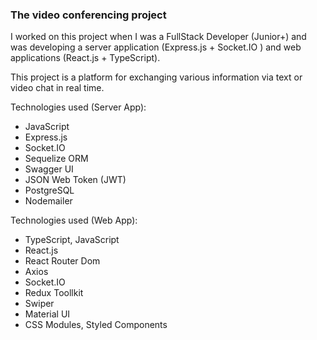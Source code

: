 ### The video conferencing project
I worked on this project when I was a FullStack Developer (Junior+) and was developing a server application (Express.js + Socket.IO ) and web applications (React.js + TypeScript).

This project is a platform for exchanging various information via text or video chat in real time.

Technologies used (Server App):
- JavaScript
- Express.js
- Socket.IO
- Sequelize ORM
- Swagger UI
- JSON Web Token (JWT)
- PostgreSQL
- Nodemailer

Technologies used (Web App):
- TypeScript, JavaScript
- React.js
- React Router Dom
- Axios
- Socket.IO
- Redux Toollkit
- Swiper
- Material UI
- CSS Modules, Styled Components
